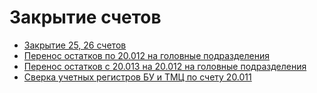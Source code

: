 # Закрытие счетов

* [Закрытие 25, 26 счетов](zakrytie-25-26-schetov.md)
* [Перенос остатков по 20.012 на головные подразделения](perenos-ostatkov-po-20.012.md)
* [Перенос остатков с 20.013 на 20.012 на головные подразделения](perenos-ostatkov-s-20.013-na-20.012.md)
* [Сверка учетных регистров БУ и ТМЦ по счету 20.011](sverka-20.011.md)
